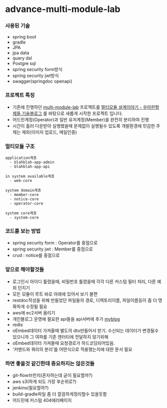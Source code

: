 # advance-multi-module-lab


### 사용된 기술
- spring boot
- gradle
- JPA 
- jpa data 
- query dsl 
- Postgre sql 
- spring security form방식
- spring security jwt방식 
- swagger(springdoc openapi)

### 프로젝트 특징
- 기존에 진행하던 [multi-module-lab](https://github.com/cocota93/multi-module-lab) 프로젝트를 [멀티모듈 설계이야기 - 우아한형제들 기술블로그](https://woowabros.github.io/study/2019/07/01/multi-module.html)
를 바탕으로 새롭게 시작한 프로젝트 입니다.
- 어드민계정(Operator)과 일반 유저계정(Member)을 완전히 분리하여 진행
- 시간이 흘러 다운받아 실행했을때 문제없이 실행될수 있도록 개발환경에 민감한 주제는 제외(이미지 업로드, 메일인증)

### 멀티모듈 구조
```
application계층
  - blahblah-app-admin
  - blahblah-app-api

in system available계층
  - web-core

system domain계층
  - member-core
  - notice-core
  - operator-core
  
system core계층  
  - system-core
```

### 코드를 보는 방법
- spring security form : Operator를 중점으로
- spring security jwt : Member를 중점으로
- crud : notice를 중점으로


### 앞으로 해야할것들
- 로그인시 아이디 틀렸을때, 비밀번호 틀렸을때 각각 다른 커스텀 필터 처리, 다른 예외 던지기
- 모든 모듈이 루트 바로 아래에 있어서 보기 불편
- restdoc작성을 위해 만들었던 파일들의 경로, 디렉토리이름, 파일이름등이 좀 더 명확하게 수정될 필요
- aws에 ec2서버 올리기
- 개인블로그 운영에 필요한 api들을 api서버에 추가 [myblog](https://github.com/cocota93/myblog)
- redis
- oEmbed데이터 가져올때 별도의 dto만들어서 받기. 수신되는 데이터가 변경될수있으니까 그 여파를 기존 엔터티에 전달하지 않기위해
- oEmbed데이터 가져올때 요청경로가 하드코딩되어있음.
- '커맨드와 쿼리의 분리'를 어떤식으로 적용했는지에 대한 문서 필요  


### 하면 좋을것 같긴한데 중요하지는 않은것들 
- git-flow브런치(혼자하는데 굳이 필요할까?)
- aws s3(하게 되도 가장 후순위로?)
- jenkins(필요할까?)
- build-gradle파일 좀 더 깔끔하게정리할수 있을듯함
- 어드민에 커스텀 404에러페이지
